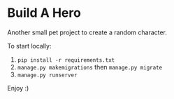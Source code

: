 # Build A Hero
Another small pet project to create a random character.

To start locally:
1. `pip install -r requirements.txt`
2. `manage.py makemigrations` then `manage.py migrate`
3. `manage.py runserver`

Enjoy :)
